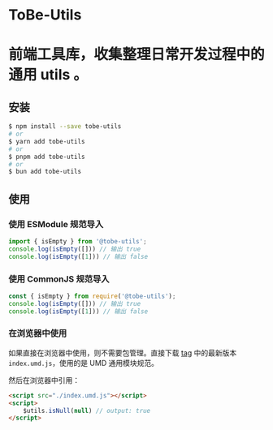 # ToBe-Utils 

# 前端工具库，收集整理日常开发过程中的通用 utils 。


## 安装
```bash
$ npm install --save tobe-utils
# or
$ yarn add tobe-utils
# or
$ pnpm add tobe-utils
# or
$ bun add tobe-utils
```
## 使用


### 使用 ESModule 规范导入
```js
import { isEmpty } from '@tobe-utils';
console.log(isEmpty([])) // 输出 true
console.log(isEmpty([1])) // 输出 false
```

### 使用 CommonJS 规范导入

```js
const { isEmpty } from require('@tobe-utils');
console.log(isEmpty([])) // 输出 true
console.log(isEmpty([1])) // 输出 false
```

### 在浏览器中使用

如果直接在浏览器中使用，则不需要包管理。直接下载 [tag](https://github.com/ChaseWindYoungs/tobe-utils/releases/tag) 中的最新版本 `index.umd.js`，使用的是 UMD 通用模块规范。

然后在浏览器中引用：

```html
<script src="./index.umd.js"></script>
<script>
    $utils.isNull(null) // output: true
</script>
```